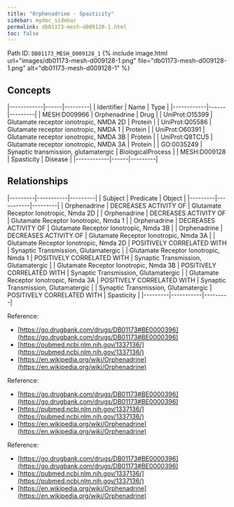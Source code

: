```yaml
---
title: "Orphenadrine - Spasticity"
sidebar: mydoc_sidebar
permalink: db01173-mesh-d009128-1.html
toc: false 
---
```



Path ID: `DB01173_MESH_D009128_1`
{% include image.html url="images/db01173-mesh-d009128-1.png" file="db01173-mesh-d009128-1.png" alt="db01173-mesh-d009128-1" %}

## Concepts

|------------|------|---------|
| Identifier | Name | Type    |
|------------|------|---------|
| MESH:D009966 | Orphenadrine | Drug |
| UniProt:O15399 | Glutamate receptor ionotropic, NMDA 2D | Protein |
| UniProt:Q05586 | Glutamate receptor ionotropic, NMDA 1 | Protein |
| UniProt:O60391 | Glutamate receptor ionotropic, NMDA 3B | Protein |
| UniProt:Q8TCU5 | Glutamate receptor ionotropic, NMDA 3A | Protein |
| GO:0035249 | Synaptic transmission, glutamatergic | BiologicalProcess |
| MESH:D009128 | Spasticity | Disease |
|------------|------|---------|

## Relationships

|---------|-----------|---------|
| Subject | Predicate | Object  |
|---------|-----------|---------|
| Orphenadrine | DECREASES ACTIVITY OF | Glutamate Receptor Ionotropic, Nmda 2D |
| Orphenadrine | DECREASES ACTIVITY OF | Glutamate Receptor Ionotropic, Nmda 1 |
| Orphenadrine | DECREASES ACTIVITY OF | Glutamate Receptor Ionotropic, Nmda 3B |
| Orphenadrine | DECREASES ACTIVITY OF | Glutamate Receptor Ionotropic, Nmda 3A |
| Glutamate Receptor Ionotropic, Nmda 2D | POSITIVELY CORRELATED WITH | Synaptic Transmission, Glutamatergic |
| Glutamate Receptor Ionotropic, Nmda 1 | POSITIVELY CORRELATED WITH | Synaptic Transmission, Glutamatergic |
| Glutamate Receptor Ionotropic, Nmda 3B | POSITIVELY CORRELATED WITH | Synaptic Transmission, Glutamatergic |
| Glutamate Receptor Ionotropic, Nmda 3A | POSITIVELY CORRELATED WITH | Synaptic Transmission, Glutamatergic |
| Synaptic Transmission, Glutamatergic | POSITIVELY CORRELATED WITH | Spasticity |
|---------|-----------|---------|

Reference: 
  - [https://go.drugbank.com/drugs/DB01173#BE0000396](https://go.drugbank.com/drugs/DB01173#BE0000396)
  - [https://pubmed.ncbi.nlm.nih.gov/1337136/](https://pubmed.ncbi.nlm.nih.gov/1337136/)
  - [https://en.wikipedia.org/wiki/Orphenadrine](https://en.wikipedia.org/wiki/Orphenadrine)

Reference: 
  - [https://go.drugbank.com/drugs/DB01173#BE0000396](https://go.drugbank.com/drugs/DB01173#BE0000396)
  - [https://pubmed.ncbi.nlm.nih.gov/1337136/](https://pubmed.ncbi.nlm.nih.gov/1337136/)
  - [https://en.wikipedia.org/wiki/Orphenadrine](https://en.wikipedia.org/wiki/Orphenadrine)

Reference: 
  - [https://go.drugbank.com/drugs/DB01173#BE0000396](https://go.drugbank.com/drugs/DB01173#BE0000396)
  - [https://pubmed.ncbi.nlm.nih.gov/1337136/](https://pubmed.ncbi.nlm.nih.gov/1337136/)
  - [https://en.wikipedia.org/wiki/Orphenadrine](https://en.wikipedia.org/wiki/Orphenadrine)
